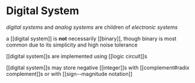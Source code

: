 # Digital System

_digital systems_ and _analog systems_ are children of _electronic systems_

a [[digital system]] is **not** necessarily [[binary]], though binary is most common due to its simplicity and high noise tolerance

[[digital system]]s are implemented using [[logic circuit]]s

[[digital system]]s may store negative [[integer]]s with [[complement#radix complement]]s or with [[sign--magnitude notation]]

